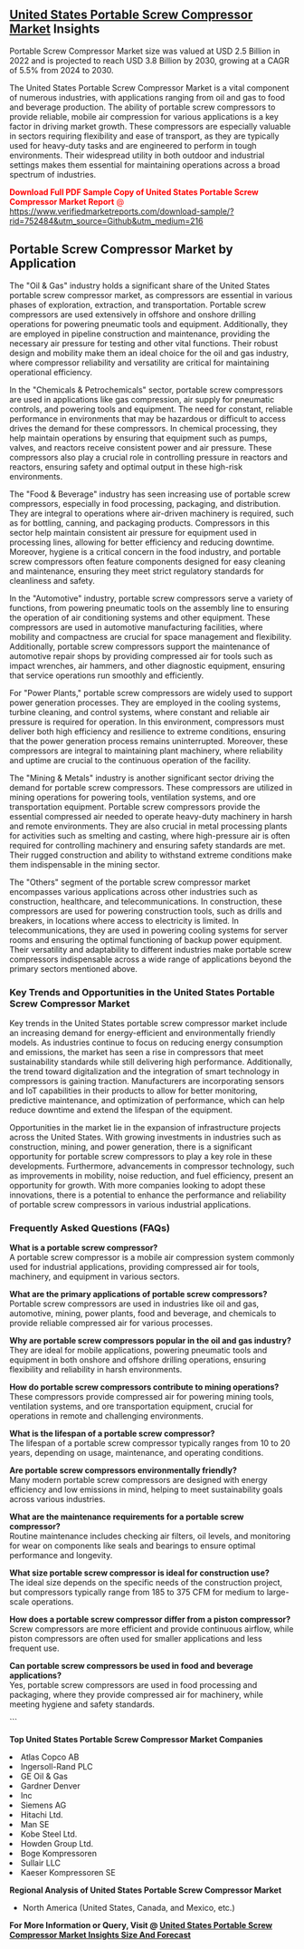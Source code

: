 <h2><a href="https://www.verifiedmarketreports.com/download-sample/?rid=752484&amp;utm_source=Github&amp;utm_medium=216" target="_blank">United States Portable Screw Compressor Market</a> Insights</h2><p>Portable Screw Compressor Market size was valued at USD 2.5 Billion in 2022 and is projected to reach USD 3.8 Billion by 2030, growing at a CAGR of 5.5% from 2024 to 2030.</p><p><p>The United States Portable Screw Compressor Market is a vital component of numerous industries, with applications ranging from oil and gas to food and beverage production. The ability of portable screw compressors to provide reliable, mobile air compression for various applications is a key factor in driving market growth. These compressors are especially valuable in sectors requiring flexibility and ease of transport, as they are typically used for heavy-duty tasks and are engineered to perform in tough environments. Their widespread utility in both outdoor and industrial settings makes them essential for maintaining operations across a broad spectrum of industries.</p><p><p><span class=""><span style="color: #ff0000;"><strong>Download Full PDF Sample Copy of United States Portable Screw Compressor Market Report</strong> @ </span><a href="https://www.verifiedmarketreports.com/download-sample/?rid=752484&amp;utm_source=Github&amp;utm_medium=216" target="_blank">https://www.verifiedmarketreports.com/download-sample/?rid=752484&amp;utm_source=Github&amp;utm_medium=216</a></span></p></p><h2>Portable Screw Compressor Market by Application</h2><p>The "Oil & Gas" industry holds a significant share of the United States portable screw compressor market, as compressors are essential in various phases of exploration, extraction, and transportation. Portable screw compressors are used extensively in offshore and onshore drilling operations for powering pneumatic tools and equipment. Additionally, they are employed in pipeline construction and maintenance, providing the necessary air pressure for testing and other vital functions. Their robust design and mobility make them an ideal choice for the oil and gas industry, where compressor reliability and versatility are critical for maintaining operational efficiency.</p><p>In the "Chemicals & Petrochemicals" sector, portable screw compressors are used in applications like gas compression, air supply for pneumatic controls, and powering tools and equipment. The need for constant, reliable performance in environments that may be hazardous or difficult to access drives the demand for these compressors. In chemical processing, they help maintain operations by ensuring that equipment such as pumps, valves, and reactors receive consistent power and air pressure. These compressors also play a crucial role in controlling pressure in reactors and reactors, ensuring safety and optimal output in these high-risk environments.</p><p>The "Food & Beverage" industry has seen increasing use of portable screw compressors, especially in food processing, packaging, and distribution. They are integral to operations where air-driven machinery is required, such as for bottling, canning, and packaging products. Compressors in this sector help maintain consistent air pressure for equipment used in processing lines, allowing for better efficiency and reducing downtime. Moreover, hygiene is a critical concern in the food industry, and portable screw compressors often feature components designed for easy cleaning and maintenance, ensuring they meet strict regulatory standards for cleanliness and safety.</p><p>In the "Automotive" industry, portable screw compressors serve a variety of functions, from powering pneumatic tools on the assembly line to ensuring the operation of air conditioning systems and other equipment. These compressors are used in automotive manufacturing facilities, where mobility and compactness are crucial for space management and flexibility. Additionally, portable screw compressors support the maintenance of automotive repair shops by providing compressed air for tools such as impact wrenches, air hammers, and other diagnostic equipment, ensuring that service operations run smoothly and efficiently.</p><p>For "Power Plants," portable screw compressors are widely used to support power generation processes. They are employed in the cooling systems, turbine cleaning, and control systems, where constant and reliable air pressure is required for operation. In this environment, compressors must deliver both high efficiency and resilience to extreme conditions, ensuring that the power generation process remains uninterrupted. Moreover, these compressors are integral to maintaining plant machinery, where reliability and uptime are crucial to the continuous operation of the facility.</p><p>The "Mining & Metals" industry is another significant sector driving the demand for portable screw compressors. These compressors are utilized in mining operations for powering tools, ventilation systems, and ore transportation equipment. Portable screw compressors provide the essential compressed air needed to operate heavy-duty machinery in harsh and remote environments. They are also crucial in metal processing plants for activities such as smelting and casting, where high-pressure air is often required for controlling machinery and ensuring safety standards are met. Their rugged construction and ability to withstand extreme conditions make them indispensable in the mining sector.</p><p>The "Others" segment of the portable screw compressor market encompasses various applications across other industries such as construction, healthcare, and telecommunications. In construction, these compressors are used for powering construction tools, such as drills and breakers, in locations where access to electricity is limited. In telecommunications, they are used in powering cooling systems for server rooms and ensuring the optimal functioning of backup power equipment. Their versatility and adaptability to different industries make portable screw compressors indispensable across a wide range of applications beyond the primary sectors mentioned above.</p><h3>Key Trends and Opportunities in the United States Portable Screw Compressor Market</h3><p>Key trends in the United States portable screw compressor market include an increasing demand for energy-efficient and environmentally friendly models. As industries continue to focus on reducing energy consumption and emissions, the market has seen a rise in compressors that meet sustainability standards while still delivering high performance. Additionally, the trend toward digitalization and the integration of smart technology in compressors is gaining traction. Manufacturers are incorporating sensors and IoT capabilities in their products to allow for better monitoring, predictive maintenance, and optimization of performance, which can help reduce downtime and extend the lifespan of the equipment.</p><p>Opportunities in the market lie in the expansion of infrastructure projects across the United States. With growing investments in industries such as construction, mining, and power generation, there is a significant opportunity for portable screw compressors to play a key role in these developments. Furthermore, advancements in compressor technology, such as improvements in mobility, noise reduction, and fuel efficiency, present an opportunity for growth. With more companies looking to adopt these innovations, there is a potential to enhance the performance and reliability of portable screw compressors in various industrial applications.</p><h3>Frequently Asked Questions (FAQs)</h3><p><strong>What is a portable screw compressor?</strong><br>A portable screw compressor is a mobile air compression system commonly used for industrial applications, providing compressed air for tools, machinery, and equipment in various sectors.</p><p><strong>What are the primary applications of portable screw compressors?</strong><br>Portable screw compressors are used in industries like oil and gas, automotive, mining, power plants, food and beverage, and chemicals to provide reliable compressed air for various processes.</p><p><strong>Why are portable screw compressors popular in the oil and gas industry?</strong><br>They are ideal for mobile applications, powering pneumatic tools and equipment in both onshore and offshore drilling operations, ensuring flexibility and reliability in harsh environments.</p><p><strong>How do portable screw compressors contribute to mining operations?</strong><br>These compressors provide compressed air for powering mining tools, ventilation systems, and ore transportation equipment, crucial for operations in remote and challenging environments.</p><p><strong>What is the lifespan of a portable screw compressor?</strong><br>The lifespan of a portable screw compressor typically ranges from 10 to 20 years, depending on usage, maintenance, and operating conditions.</p><p><strong>Are portable screw compressors environmentally friendly?</strong><br>Many modern portable screw compressors are designed with energy efficiency and low emissions in mind, helping to meet sustainability goals across various industries.</p><p><strong>What are the maintenance requirements for a portable screw compressor?</strong><br>Routine maintenance includes checking air filters, oil levels, and monitoring for wear on components like seals and bearings to ensure optimal performance and longevity.</p><p><strong>What size portable screw compressor is ideal for construction use?</strong><br>The ideal size depends on the specific needs of the construction project, but compressors typically range from 185 to 375 CFM for medium to large-scale operations.</p><p><strong>How does a portable screw compressor differ from a piston compressor?</strong><br>Screw compressors are more efficient and provide continuous airflow, while piston compressors are often used for smaller applications and less frequent use.</p><p><strong>Can portable screw compressors be used in food and beverage applications?</strong><br>Yes, portable screw compressors are used in food processing and packaging, where they provide compressed air for machinery, while meeting hygiene and safety standards.</p>```</p><p><strong>Top United States Portable Screw Compressor Market Companies</strong></p><div data-test-id=""><p><li>Atlas Copco AB</li><li> Ingersoll-Rand PLC</li><li> GE Oil & Gas</li><li> Gardner Denver</li><li> Inc</li><li> Siemens AG</li><li> Hitachi Ltd.</li><li> Man SE</li><li> Kobe Steel Ltd.</li><li> Howden Group Ltd.</li><li> Boge Kompressoren</li><li> Sullair LLC</li><li> Kaeser Kompressoren SE</li></p><div><strong>Regional Analysis of&nbsp;United States Portable Screw Compressor Market</strong></div><ul><li dir="ltr"><p dir="ltr">North America&nbsp;(United States, Canada, and Mexico, etc.)</p></li></ul><p><strong>For More Information or Query, Visit @&nbsp;</strong><strong><a href="https://www.verifiedmarketreports.com/product/portable-screw-compressor-market/?utm_source=Github&amp;utm_medium=216" target="_blank">United States Portable Screw Compressor Market Insights Size And Forecast</a></strong></p></div>
